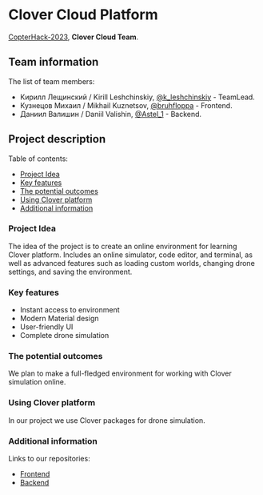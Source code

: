 # Clover Cloud Platform

[CopterHack-2023](copterhack2023.md), **Clover Cloud Team**.

## Team information

The list of team members:

* Кирилл Лещинский / Kirill Leshchinskiy, [@k_leshchinskiy](https://t.me/k_leshchinskiy) - TeamLead.
* Кузнецов Михаил / Mikhail Kuznetsov, [@bruhfloppa](https://t.me/bruhfloppa) - Frontend.
* Даниил Валишин / Daniil Valishin, [@Astel_1](https://t.me/Astel_1) - Backend.

## Project description

Table of contents:

* [Project Idea](#idea)
* [Key features](#features)
* [The potential outcomes](#outcomes)
* [Using Clover platform](#platform)
* [Additional information](#info)

### <a name='idea'></a>Project Idea

The idea of the project is to create an online environment for learning Clover platform. Includes an online simulator, code editor, and terminal, as well as advanced features such as loading custom worlds, changing drone settings, and saving the environment.

### <a name='features'></a>Key features

* Instant access to environment
* Modern Material design
* User-friendly UI
* Complete drone simulation

### <a name='outcomes'></a>The potential outcomes

We plan to make a full-fledged environment for working with Clover simulation online.

### <a name='platform'></a>Using Clover platform

In our project we use Clover packages for drone simulation.

### <a name='info'></a>Additional information

Links to our repositories:
* [Frontend](https://github.com/DevMBS/clover-cloud-platform-frontend)
* [Backend](https://github.com/Astel-d/clover-cloud-platform-backend)

